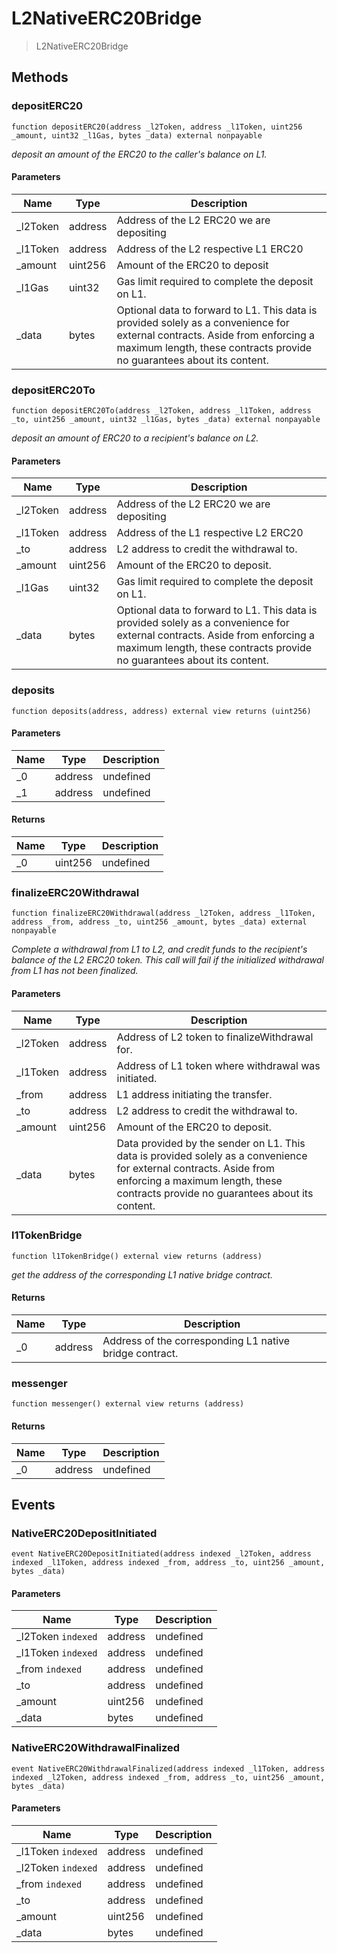 # L2NativeERC20Bridge



> L2NativeERC20Bridge





## Methods

### depositERC20

```solidity
function depositERC20(address _l2Token, address _l1Token, uint256 _amount, uint32 _l1Gas, bytes _data) external nonpayable
```



*deposit an amount of the ERC20 to the caller&#39;s balance on L1.*

#### Parameters

| Name | Type | Description |
|---|---|---|
| _l2Token | address | Address of the L2 ERC20 we are depositing
| _l1Token | address | Address of the L2 respective L1 ERC20
| _amount | uint256 | Amount of the ERC20 to deposit
| _l1Gas | uint32 | Gas limit required to complete the deposit on L1.
| _data | bytes | Optional data to forward to L1. This data is provided        solely as a convenience for external contracts. Aside from enforcing a maximum        length, these contracts provide no guarantees about its content.

### depositERC20To

```solidity
function depositERC20To(address _l2Token, address _l1Token, address _to, uint256 _amount, uint32 _l1Gas, bytes _data) external nonpayable
```



*deposit an amount of ERC20 to a recipient&#39;s balance on L2.*

#### Parameters

| Name | Type | Description |
|---|---|---|
| _l2Token | address | Address of the L2 ERC20 we are depositing
| _l1Token | address | Address of the L1 respective L2 ERC20
| _to | address | L2 address to credit the withdrawal to.
| _amount | uint256 | Amount of the ERC20 to deposit.
| _l1Gas | uint32 | Gas limit required to complete the deposit on L1.
| _data | bytes | Optional data to forward to L1. This data is provided        solely as a convenience for external contracts. Aside from enforcing a maximum        length, these contracts provide no guarantees about its content.

### deposits

```solidity
function deposits(address, address) external view returns (uint256)
```





#### Parameters

| Name | Type | Description |
|---|---|---|
| _0 | address | undefined
| _1 | address | undefined

#### Returns

| Name | Type | Description |
|---|---|---|
| _0 | uint256 | undefined

### finalizeERC20Withdrawal

```solidity
function finalizeERC20Withdrawal(address _l2Token, address _l1Token, address _from, address _to, uint256 _amount, bytes _data) external nonpayable
```



*Complete a withdrawal from L1 to L2, and credit funds to the recipient&#39;s balance of the L2 ERC20 token. This call will fail if the initialized withdrawal from L1 has not been finalized.*

#### Parameters

| Name | Type | Description |
|---|---|---|
| _l2Token | address | Address of L2 token to finalizeWithdrawal for.
| _l1Token | address | Address of L1 token where withdrawal was initiated.
| _from | address | L1 address initiating the transfer.
| _to | address | L2 address to credit the withdrawal to.
| _amount | uint256 | Amount of the ERC20 to deposit.
| _data | bytes | Data provided by the sender on L1. This data is provided   solely as a convenience for external contracts. Aside from enforcing a maximum   length, these contracts provide no guarantees about its content.

### l1TokenBridge

```solidity
function l1TokenBridge() external view returns (address)
```



*get the address of the corresponding L1 native bridge contract.*


#### Returns

| Name | Type | Description |
|---|---|---|
| _0 | address | Address of the corresponding L1 native bridge contract.

### messenger

```solidity
function messenger() external view returns (address)
```






#### Returns

| Name | Type | Description |
|---|---|---|
| _0 | address | undefined



## Events

### NativeERC20DepositInitiated

```solidity
event NativeERC20DepositInitiated(address indexed _l2Token, address indexed _l1Token, address indexed _from, address _to, uint256 _amount, bytes _data)
```





#### Parameters

| Name | Type | Description |
|---|---|---|
| _l2Token `indexed` | address | undefined |
| _l1Token `indexed` | address | undefined |
| _from `indexed` | address | undefined |
| _to  | address | undefined |
| _amount  | uint256 | undefined |
| _data  | bytes | undefined |

### NativeERC20WithdrawalFinalized

```solidity
event NativeERC20WithdrawalFinalized(address indexed _l1Token, address indexed _l2Token, address indexed _from, address _to, uint256 _amount, bytes _data)
```





#### Parameters

| Name | Type | Description |
|---|---|---|
| _l1Token `indexed` | address | undefined |
| _l2Token `indexed` | address | undefined |
| _from `indexed` | address | undefined |
| _to  | address | undefined |
| _amount  | uint256 | undefined |
| _data  | bytes | undefined |



